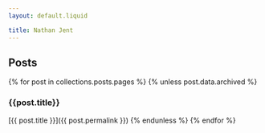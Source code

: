 ```yaml
---
layout: default.liquid

title: Nathan Jent
---
```

## Posts

{% for post in collections.posts.pages %}
{% unless post.data.archived %}

### {{post.title}}

[{{ post.title }}]({{ post.permalink }})
{% endunless %}
{% endfor %}
